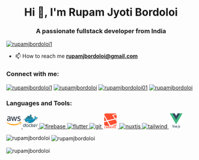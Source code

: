 <h1 align="center">Hi 👋, I'm Rupam Jyoti Bordoloi</h1>
<h3 align="center">A passionate fullstack developer from India</h3>

<!-- <p align="left"> <img src="https://komarev.com/ghpvc/?username=rupamjbordoloi&label=Profile%20views&color=0e75b6&style=flat" alt="rupamjbordoloi" /> </p> -->

<!-- <p align="left"> <a href="https://github.com/ryo-ma/github-profile-trophy"><img src="https://github-profile-trophy.vercel.app/?username=rupamjbordoloi" alt="rupamjbordoloi" /></a> </p> -->

<p align="left"> <a href="https://twitter.com/rupamjbordoloi1" target="blank"><img src="https://img.shields.io/twitter/follow/rupamjbordoloi1?logo=twitter&style=for-the-badge" alt="rupamjbordoloi1" /></a> </p>

- 📫 How to reach me **rupamjbordoloi@gmail.com**

<h3 align="left">Connect with me:</h3>
<p align="left">
<a href="https://twitter.com/rupamjbordoloi1" target="blank"><img align="center" src="https://raw.githubusercontent.com/rahuldkjain/github-profile-readme-generator/master/src/images/icons/Social/twitter.svg" alt="rupamjbordoloi1" height="30" width="40" /></a>
<a href="https://linkedin.com/in/rupamjbordoloi" target="blank"><img align="center" src="https://raw.githubusercontent.com/rahuldkjain/github-profile-readme-generator/master/src/images/icons/Social/linked-in-alt.svg" alt="rupamjbordoloi" height="30" width="40" /></a>
<a href="https://fb.com/rupamjbordoloi01" target="blank"><img align="center" src="https://raw.githubusercontent.com/rahuldkjain/github-profile-readme-generator/master/src/images/icons/Social/facebook.svg" alt="rupamjbordoloi01" height="30" width="40" /></a>
<a href="https://instagram.com/rupamjbordoloi" target="blank"><img align="center" src="https://raw.githubusercontent.com/rahuldkjain/github-profile-readme-generator/master/src/images/icons/Social/instagram.svg" alt="rupamjbordoloi" height="30" width="40" /></a>
</p>

<h3 align="left">Languages and Tools:</h3>
<p align="left"> <a href="https://aws.amazon.com" target="_blank" rel="noreferrer"> <img src="https://raw.githubusercontent.com/devicons/devicon/master/icons/amazonwebservices/amazonwebservices-original-wordmark.svg" alt="aws" width="40" height="40"/> </a> <a href="https://www.docker.com/" target="_blank" rel="noreferrer"> <img src="https://raw.githubusercontent.com/devicons/devicon/master/icons/docker/docker-original-wordmark.svg" alt="docker" width="40" height="40"/> </a> <a href="https://firebase.google.com/" target="_blank" rel="noreferrer"> <img src="https://www.vectorlogo.zone/logos/firebase/firebase-icon.svg" alt="firebase" width="40" height="40"/> </a> <a href="https://flutter.dev" target="_blank" rel="noreferrer"> <img src="https://www.vectorlogo.zone/logos/flutterio/flutterio-icon.svg" alt="flutter" width="40" height="40"/> </a> <a href="https://git-scm.com/" target="_blank" rel="noreferrer"> <img src="https://www.vectorlogo.zone/logos/git-scm/git-scm-icon.svg" alt="git" width="40" height="40"/> </a> <a href="https://laravel.com/" target="_blank" rel="noreferrer"> <img src="https://raw.githubusercontent.com/devicons/devicon/master/icons/laravel/laravel-plain-wordmark.svg" alt="laravel" width="40" height="40"/> </a> <a href="https://nuxtjs.org/" target="_blank" rel="noreferrer"> <img src="https://www.vectorlogo.zone/logos/nuxtjs/nuxtjs-icon.svg" alt="nuxtjs" width="40" height="40"/> </a> <a href="https://tailwindcss.com/" target="_blank" rel="noreferrer"> <img src="https://www.vectorlogo.zone/logos/tailwindcss/tailwindcss-icon.svg" alt="tailwind" width="40" height="40"/> </a> <a href="https://vuejs.org/" target="_blank" rel="noreferrer"> <img src="https://raw.githubusercontent.com/devicons/devicon/master/icons/vuejs/vuejs-original-wordmark.svg" alt="vuejs" width="40" height="40"/> </a> </p>

<p><img align="left" src="https://github-readme-stats.vercel.app/api/top-langs?username=rupamjbordoloi&show_icons=true&locale=en&layout=compact" alt="rupamjbordoloi" /></p>

<p>&nbsp;<img align="center" src="https://github-readme-stats.vercel.app/api?username=rupamjbordoloi&show_icons=true&locale=en" alt="rupamjbordoloi" /></p>

<p><img align="center" src="https://github-readme-streak-stats.herokuapp.com/?user=rupamjbordoloi&" alt="rupamjbordoloi" /></p>
